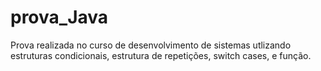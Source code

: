 # prova_Java
Prova realizada no curso de desenvolvimento de sistemas utlizando estruturas condicionais, estrutura de repetições, switch cases, e função.
